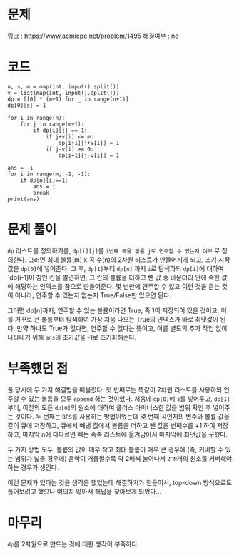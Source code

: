 # 문제
링크 : https://www.acmicpc.net/problem/1495
해결여부 : no

# 코드
```
n, s, m = map(int, input().split())
v = list(map(int, input().split()))
dp = [[0] * (m+1) for _ in range(n+1)]
dp[0][s] = 1

for i in range(n):
    for j in range(m+1):
        if dp[i][j] == 1:
            if j+v[i] <= m:
                dp[i+1][j+v[i]] = 1
            if j-v[i] >= 0:
                dp[i+1][j-v[i]] = 1

ans = -1
for i in range(m, -1, -1):
    if dp[n][i]==1:
        ans = i
        break
print(ans)
```

# 문제 풀이
`dp` 리스트를 정의하기를, `dp[i][j]`를 `i번째 곡을 볼륨 j로 연주할 수 있는지 여부` 로 정의한다.
그러면 최대 볼륨(m) x 곡 수(n)의 2차원 리스트가 만들어지게 되고, 초기 시작값을 `dp[0]`에 넣어준다. 그 후, `dp[1]`부터 `dp[n]` 까지 `i`로 탐색하되 `dp[i]`에 대하여 `dp[i-1]이 참인 칸을 발견하면, 그 칸의 볼륨을 더하고 뺀 값 중 바운더리 안에 속한 값에 해당하는 인덱스를 참으로 만들어준다. 몇 번만에 연주할 수 있고 이런 것을 묻는 것이 아니라, 연주할 수 있는지 없는지 True/False만 있으면 된다.

그러면 dp[n]까지, 연주할 수 있는 볼륨이라면 True, 즉 1이 저장되어 있을 것이고, 이를 거꾸로 큰 볼륨부터 탐색하여 가장 처음 나오는 True의 인덱스가 바로 최댓값이 된다.
만약 하나도 True가 없다면, 연주할 수 없다는 뜻이고, 이를 별도의 추가 작업 없이 나타내기 위해 `ans`의 초기값을 -1로 초기화해준다.


# 부족했던 점
풀 당시에 두 가지 해결법을 떠올렸다. 첫 번째로는 똑같이 2차원 리스트를 사용하되 연주할 수 있는 볼륨을 모두 `append` 하는 것이었다. 처음에 `dp[0]`에 `s`를 넣어두고, `dp[1]`부터, 이전의 모든 `dp[0]`의 원소에 대하여 플러스 마이너스한 값을 범위 확인 후 넣어주는 것이다. 두 번째는 `BFS`를 사용하는 방법이었는데 몇 번째 곡인지의 변수와 볼륨 값을 같이 큐에 저장하고, 큐에서 빼낸 값에서 볼륨을 더하고 뺀 값을 번째수를 +1 하여 저장하고, 마지막 n에 다다르면 빼는 족족 리스트에 옮겨담아서 마지막에 최댓값을 구했다.

두 가지 방법 모두, 볼륨의 값이 매우 작고 최대 볼륨이 매우 큰 경우에 (즉, 커버할 수 있는 범위가 넓을 경우에) 음악이 거듭될수록 약 2배씩 늘어나서 `2^N`개의 원소를 커버해야 하는 경우가 생긴다.

이런 문제가 있다는 것을 생각은 했었는데 해결하기가 힘들어서, top-down 방식으로도 풀어보려고 했으나 여의치 않아서 해답을 찾아보게 되었다...

# 마무리
`dp`를 2차원으로 만드는 것에 대한 생각이 부족하다.